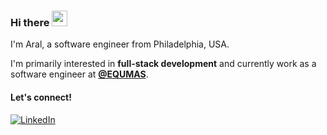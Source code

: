 ### Hi there <img src="https://emojis.slackmojis.com/emojis/images/1536351075/4594/blob-wave.gif" width="25"/>

I'm Aral, a software engineer from Philadelphia, USA.

I'm primarily interested in **full-stack development** and currently work as a software engineer at [**@EQUMAS**](https://www.equmas.com/).

#### Let's connect!
[<img alt="LinkedIn" src="https://img.shields.io/badge/LinkedIn-%230E76A8.svg?&style=for-the-badge&logo=LinkedIn&logoColor=white" />](https://linkedin.com/in/aralsen)

<!--
**aralsen/aralsen** is a ✨ _special_ ✨ repository because its `README.md` (this file) appears on your GitHub profile.

Here are some ideas to get you started:

- 🔭 I’m currently working on ...
- 🌱 I’m currently learning ...
- 👯 I’m looking to collaborate on ...
- 🤔 I’m looking for help with ...
- 💬 Ask me about ...
- 📫 How to reach me: ...
- 😄 Pronouns: ...
- ⚡ Fun fact: ...
-->
